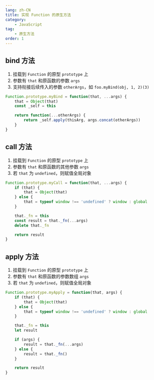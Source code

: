 ```yaml
---
lang: zh-CN
title: 实现 Function 的原生方法
category:
    - JavaScript
tag:
    - 原生方法
order: 1
---
```


## bind 方法

1. 挂载到 `Function` 的原型 `prototype` 上
2. 参数有 `that` 和原函数的参数 `args`
3. 支持衔接后续传入的参数 `otherArgs`，如 `foo.myBind(obj, 1, 2)(3)`

```js
Function.prototype.myBind = function(that, ...args) {
    that = Object(that)
    const _self = this

    return function(...otherArgs) {
        return _self.apply(thisArg, args.concat(otherArgs))
    }
}
```

<!-- more -->

## call 方法
1. 挂载到 `Function` 的原型 `prototype` 上
2. 参数有 `that` 和原函数的其他参数 `args`
3. 若 `that` 为 `undefined`，则赋值全局对象

````js
Function.prototype.myCall = function(that, ...args) {
    if (that) {
        that = Object(that)
    } else {
        that = typeof window !== 'undefined' ? window : global
    }

    that._fn = this
    const result = that._fn(...args)
    delete that._fn

    return result
}
````

## apply 方法
1. 挂载到 `Function` 的原型 `prototype` 上
2. 参数有 `that` 和原函数的参数数组 `args`
3. 若 `that` 为 `undefined`，则赋值全局对象

```js
Function.prototype.myApply = function(that, args) {
    if (that) {
        that = Object(that)
    } else {
        that = typeof window !== 'undefined' ? window : global
    }

    that._fn = this
    let result

    if (args) {
        result = that._fn(...args)
    } else {
        result = that._fn()
    }

    return result
}
```
